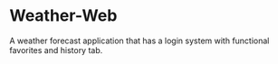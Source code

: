 # Weather-Web
A weather forecast application that has a login system with functional favorites and history tab.

